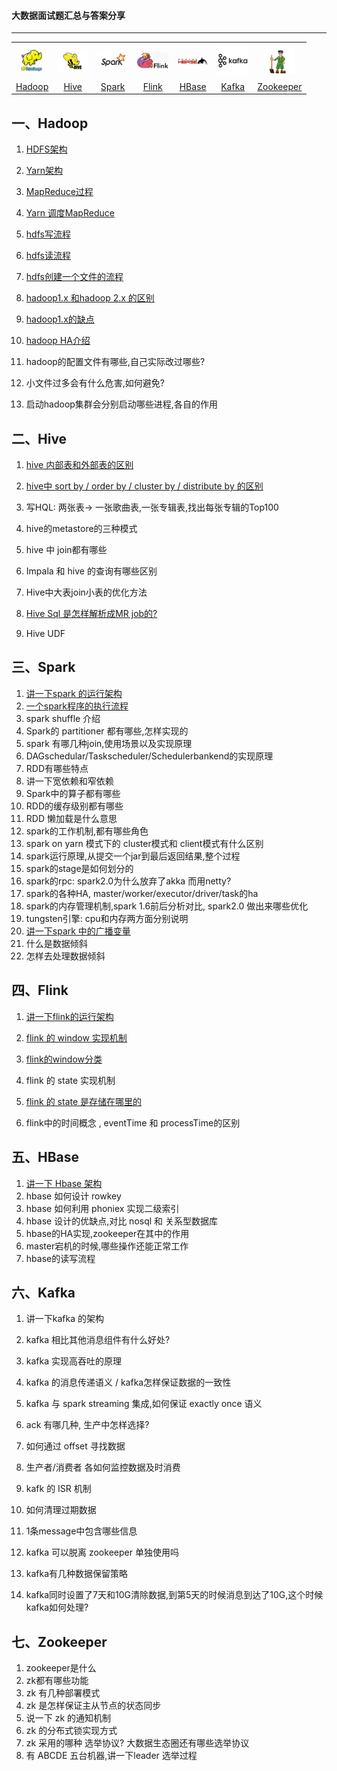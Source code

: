 #### 大数据面试题汇总与答案分享

------

<table>
    <tr>
     <th><img width="50px" src="./pictures/hadoop.jpg"></th>
     <th><img width="50px" src="./pictures/hive.jpg"></th>
     <th><img width="50px" src="./pictures/spark.jpg"></th>
     <th><img width="50px" src="./pictures/flink.png"></th>
     <th><img width="50px" src="./pictures/hbase.png"></th>
     <th><img width="50px" src="./pictures/kafka.png"></th>
     <th><img width="50px" src="./pictures/zookeeper.jpg"></th>
    </tr>
<tr>
  <td align="center"><a href="#一hadoop">Hadoop</a></td>
  <td align="center"><a href="#二hive">Hive</a></td>
  <td align="center"><a href="#三spark">Spark</a></td>
  <td align="center"><a href="#四flink">Flink</a></td>
  <td align="center"><a href="#五hbase">HBase</a></td>
  <td align="center"><a href="#六kafka">Kafka</a></td>
  <td align="center"><a href="#七zookeeper">Zookeeper</a></td>
</tr>
    </table>


## 一、Hadoop

1. [HDFS架构](./docs/HDFS架构.md)

2. [Yarn架构](./docs/Yarn架构.md)

3. [MapReduce过程](./docs/MapReduce过程.md)

4. [Yarn 调度MapReduce](./docs/Yarn调度MapReduce.md)

5. [hdfs写流程](./docs/hdfs写流程.md)

6. [hdfs读流程](./docs/hdfs读流程.md)

7. [hdfs创建一个文件的流程](./docs/hdfs创建一个文件的流程.md)

8. [hadoop1.x 和hadoop 2.x 的区别](./docs/hadoop1.x和hadoop2.x的区别.md)

9. [hadoop1.x的缺点](./docs/hadoop1.x的缺点.md)

10. [hadoop HA介绍](./docs/hadoopHA介绍.md)

11. hadoop的配置文件有哪些,自己实际改过哪些?

12. 小文件过多会有什么危害,如何避免?

13. 启动hadoop集群会分别启动哪些进程,各自的作用

    

## 二、Hive

1. [hive 内部表和外部表的区别](./docs/hive内部表和外部表的区别.md)

2. [hive中 sort by / order by / cluster by / distribute by 的区别](./docs/hive四种排序方式的区别.md)

3. 写HQL: 两张表-> 一张歌曲表,一张专辑表,找出每张专辑的Top100

4. hive的metastore的三种模式

5. hive 中 join都有哪些

6. Impala 和 hive 的查询有哪些区别

7. Hive中大表join小表的优化方法

8. [Hive Sql 是怎样解析成MR job的?](./docs/HiveToMR.md)

9. Hive UDF

   

## 三、Spark

1. [讲一下spark 的运行架构](./docs/讲一下spark的运行架构.md)
2. [一个spark程序的执行流程](./docs/一个spark程序的执行流程.md)
3. spark shuffle 介绍
4. Spark的 partitioner 都有哪些,怎样实现的
5. spark 有哪几种join,使用场景以及实现原理
6. DAGschedular/Taskscheduler/Schedulerbankend的实现原理
7. RDD有哪些特点
8. 讲一下宽依赖和窄依赖
9. Spark中的算子都有哪些
10. RDD的缓存级别都有哪些
11. RDD 懒加载是什么意思
12. spark的工作机制,都有哪些角色
13. spark on yarn 模式下的 cluster模式和 client模式有什么区别
14. spark运行原理,从提交一个jar到最后返回结果,整个过程
15. spark的stage是如何划分的
16. spark的rpc: spark2.0为什么放弃了akka 而用netty?
17. spark的各种HA,  master/worker/executor/driver/task的ha
18. spark的内存管理机制,spark 1.6前后分析对比, spark2.0 做出来哪些优化
19. tungsten引擎: cpu和内存两方面分别说明
20. [讲一下spark 中的广播变量](./docs/spark中的广播变量.md)
21. 什么是数据倾斜
22. 怎样去处理数据倾斜

## 四、Flink

1. [讲一下flink的运行架构](./docs/讲一下flink的运行架构.md)

2. [flink 的 window 实现机制](./docs/flink的window实现机制.md)

3. [flink的window分类](./docs/flink的window分类.md)

4. flink 的 state 实现机制

5. [flink 的 state 是存储在哪里的](./docs/flink的state是存储在哪里的.md)

6. flink中的时间概念 , eventTime 和 processTime的区别

   

## 五、HBase

1. [讲一下 Hbase 架构](./docs/讲一下Hbase架构.md)
2. hbase 如何设计 rowkey
3. hbase 如何利用 phoniex 实现二级索引
4. hbase 设计的优缺点,对比 nosql 和 关系型数据库
5. hbase的HA实现,zookeeper在其中的作用
6. master宕机的时候,哪些操作还能正常工作
7. hbase的读写流程

## 六、Kafka

1. 讲一下kafka 的架构

2. kafka 相比其他消息组件有什么好处?

3. kafka 实现高吞吐的原理

4. kafka 的消息传递语义 / kafka怎样保证数据的一致性

5. kafka 与 spark streaming 集成,如何保证 exactly once 语义

6. ack 有哪几种, 生产中怎样选择?

7. 如何通过 offset 寻找数据

8. 生产者/消费者 各如何监控数据及时消费

9. kafk 的 ISR 机制

10. 如何清理过期数据

11. 1条message中包含哪些信息

12. kafka 可以脱离 zookeeper 单独使用吗

13. kafka有几种数据保留策略

14. kafka同时设置了7天和10G清除数据,到第5天的时候消息到达了10G,这个时候kafka如何处理?

    

## 七、Zookeeper

1. zookeeper是什么
2. zk都有哪些功能
3. zk 有几种部署模式
4. zk 是怎样保证主从节点的状态同步
5. 说一下 zk 的通知机制
6. zk 的分布式锁实现方式
7. zk 采用的哪种 选举协议? 大数据生态圈还有哪些选举协议
8. 有 ABCDE 五台机器,讲一下leader 选举过程
